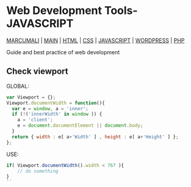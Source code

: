 # Web Development Tools- JAVASCRIPT

[MARCUMALI](https://marcumali.github.io) | 
[MAIN](https://github.com/marcumali/wiki) | [HTML](https://github.com/marcumali/wiki-html) | [CSS](https://github.com/marcumali/wiki-css) | [JAVASCRIPT](https://github.com/marcumali/wiki-javascript) | [WORDPRESS](https://github.com/marcumali/wiki-wordpress) | [PHP](https://github.com/marcumali/wiki-php)

Guide and best practice of web development

## Check viewport
GLOBAL:
```javascript
var Viewport = {};
Viewport.documentWidth = function(){
  var e = window, a = 'inner';
  if (!('innerWidth' in window )) {
	a = 'client';
	e = document.documentElement || document.body;
  }
  return { width : e[ a+'Width' ] , height : e[ a+'Height' ] };
};
```
USE:
```javascript
if( Viewport.documentWidth().width < 767 ){
	// do something
}
``
